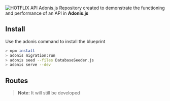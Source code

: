 ![HOTFLIX API Adonis.js](https://i.ibb.co/2t4g1h0/2963341935-f8f115f3-f20a-4e07-a026-4ce1ece20f9e.png)
Repository created to demonstrate the functioning and performance of an API in **Adonis.js**
## Install
Use the adonis command to install the blueprint
```bash
> npm install
> adonis migration:run
> adonis seed --files DatabaseSeeder.js
> adonis serve --dev
```

## Routes

> **Note:** It will still be developed
